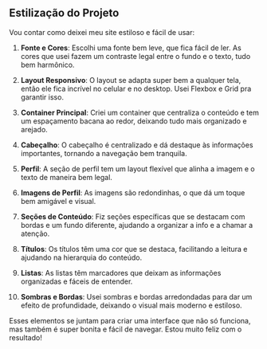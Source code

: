 ## Estilização do Projeto

Vou contar como deixei meu site estiloso e fácil de usar:

1. **Fonte e Cores**: Escolhi uma fonte bem leve, que fica fácil de ler. As cores que usei fazem um contraste legal entre o fundo e o texto, tudo bem harmônico.

2. **Layout Responsivo**: O layout se adapta super bem a qualquer tela, então ele fica incrível no celular e no desktop. Usei Flexbox e Grid pra garantir isso.

3. **Container Principal**: Criei um container que centraliza o conteúdo e tem um espaçamento bacana ao redor, deixando tudo mais organizado e arejado.

4. **Cabeçalho**: O cabeçalho é centralizado e dá destaque às informações importantes, tornando a navegação bem tranquila.

5. **Perfil**: A seção de perfil tem um layout flexível que alinha a imagem e o texto de maneira bem legal.

6. **Imagens de Perfil**: As imagens são redondinhas, o que dá um toque bem amigável e visual.

7. **Seções de Conteúdo**: Fiz seções específicas que se destacam com bordas e um fundo diferente, ajudando a organizar a info e a chamar a atenção.

8. **Títulos**: Os títulos têm uma cor que se destaca, facilitando a leitura e ajudando na hierarquia do conteúdo.

9. **Listas**: As listas têm marcadores que deixam as informações organizadas e fáceis de entender.

10. **Sombras e Bordas**: Usei sombras e bordas arredondadas para dar um efeito de profundidade, deixando o visual mais moderno e estiloso.

Esses elementos se juntam para criar uma interface que não só funciona, mas também é super bonita e fácil de navegar. Estou muito feliz com o resultado!
